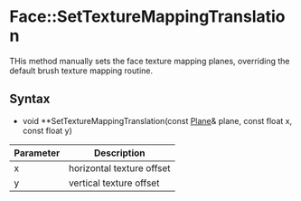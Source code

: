 # Face::SetTextureMappingTranslation

THis method manually sets the face texture mapping planes, overriding the default brush texture mapping routine.

## Syntax

- void **SetTextureMappingTranslation(const [Plane](Plane)& plane, const float x, const float y)

| Parameter | Description |
|---|---|
| x | horizontal texture offset |
| y | vertical texture offset |
